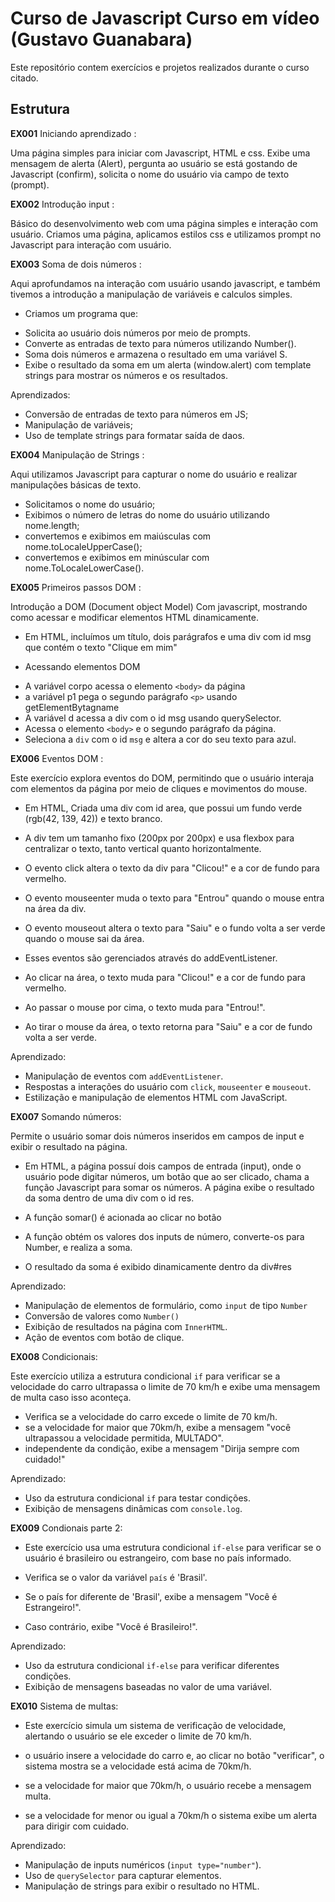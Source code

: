 # Curso de Javascript Curso em vídeo (Gustavo Guanabara)
Este repositório contem exercícios e projetos realizados durante o curso citado.

## Estrutura 
**EX001** Iniciando aprendizado : 

Uma página simples para iniciar com Javascript, HTML e css. Exibe uma mensagem de alerta (Alert), pergunta ao usuário se está gostando de Javascript (confirm), solicita o nome do usuário via campo de texto (prompt).

**EX002** Introdução input : 

Básico do desenvolvimento web com uma página simples e interação com usuário. Criamos uma página, aplicamos estilos css e utilizamos prompt no Javascript para interação com usuário.

**EX003** Soma de dois números : 

Aqui aprofundamos na interação com usuário usando javascript, e também tivemos a introdução a manipulação de variáveis e calculos simples.
* Criamos um programa que: 
- Solicita ao usuário dois números por meio de prompts.
- Converte as entradas de texto para números utilizando Number().
- Soma dois números e armazena o resultado em uma variável S.
- Exibe o resultado da soma em um alerta (window.alert) com template strings para mostrar os números e os resultados.

Aprendizados: 
- Conversão de entradas de texto para números em JS;
- Manipulação de variáveis;
- Uso de template strings para formatar saída de daos.

**EX004** Manipulação de Strings :

  Aqui utilizamos Javascript para capturar o nome do usuário e realizar manipulações básicas de texto.
- Solicitamos o nome do usuário;
- Exibimos o número de letras do nome do usuário utilizando nome.length;
- convertemos e exibimos em maiúsculas com nome.toLocaleUpperCase();
- convertemos e exibimos em minúscular com nome.ToLocaleLowerCase().

**EX005** Primeiros passos DOM : 

Introdução a DOM (Document object Model) Com javascript, mostrando como acessar e modificar elementos HTML dinamicamente.
- Em HTML, incluímos um título, dois parágrafos e uma div com id msg que contém o texto "Clique em mim"

* Acessando elementos DOM
- A variável corpo acessa o elemento `<body>` da página
- a variável p1 pega o segundo parágrafo `<p>` usando getElementBytagname
- A variável d acessa a div com o id msg usando querySelector.
- Acessa o elemento `<body>` e o segundo parágrafo da página.
- Seleciona a `div` com o id `msg` e altera a cor do seu texto para azul.

**EX006** Eventos DOM :

 Este exercício explora eventos do DOM, permitindo que o usuário interaja com elementos da página por meio de cliques e movimentos do mouse. 

- Em HTML, Criada uma div com id area, que possui um fundo verde (rgb(42, 139, 42)) e texto branco.
- A div tem um tamanho fixo (200px por 200px) e usa flexbox para centralizar o texto, tanto vertical quanto horizontalmente.

- O evento click altera o texto da div para "Clicou!" e a cor de fundo para vermelho.
- O evento mouseenter muda o texto para "Entrou" quando o mouse entra na área da div.
- O evento mouseout altera o texto para "Saiu" e o fundo volta a ser verde quando o mouse sai da área.
- Esses eventos são gerenciados através do addEventListener.

- Ao clicar na área, o texto muda para "Clicou!" e a cor de fundo para vermelho.
- Ao passar o mouse por cima, o texto muda para "Entrou!".
- Ao tirar o mouse da área, o texto retorna para "Saiu" e a cor de fundo volta a ser verde.

Aprendizado:
- Manipulação de eventos com `addEventListener`.
- Respostas a interações do usuário com `click`, `mouseenter` e `mouseout`.
- Estilização e manipulação de elementos HTML com JavaScript.


**EX007** Somando números: 

Permite o usuário somar dois números inseridos em campos de input e exibir o resultado na página.

- Em HTML, a página possuí dois campos de entrada (input), onde o usuário pode digitar números, um botão que ao ser clicado, chama a função Javascript para somar os números. A página exibe o resultado da soma dentro de uma div com o id res.

- A função somar() é acionada ao clicar no botão
- A função obtém os valores dos inputs de número, converte-os para Number, e realiza a soma. 
- O resultado da soma é exibido dinamicamente dentro da div#res

Aprendizado: 
- Manipulação de elementos de formulário, como `input` de tipo `Number`
- Conversão de valores como `Number()`
- Exibição de resultados na página com `InnerHTML`.
- Ação de eventos com botão de clique.


**EX008** Condicionais: 

Este exercício utiliza a estrutura condicional `if` para verificar se a velocidade do carro ultrapassa o limite de 70 km/h e exibe uma mensagem de multa caso isso aconteça.

- Verifica se a velocidade do carro excede o limite de 70 km/h.
- se a velocidade for maior que 70km/h, exibe a mensagem "você ultrapassou a velocidade permitida, MULTADO".
- independente da condição, exibe a mensagem "Dirija sempre com cuidado!"

Aprendizado: 
- Uso da estrutura condicional `if` para testar condições.
- Exibição de mensagens dinâmicas com `console.log`.

**EX009** Condionais parte 2:

- Este exercício usa uma estrutura condicional `if-else` para verificar se o usuário é brasileiro ou estrangeiro, com base no país informado. 

- Verifica se o valor da variável `país` é 'Brasil'.
- Se o país for diferente de 'Brasil', exibe a mensagem "Você é Estrangeiro!".
- Caso contrário, exibe "Você é Brasileiro!".

Aprendizado:

- Uso da estrutura condicional `if-else` para verificar diferentes condições.
- Exibição de mensagens baseadas no valor de uma variável.

**EX010**   Sistema de multas:

- Este exercício simula um sistema de verificação de velocidade, alertando o usuário se ele exceder o limite de 70 km/h.

- o usuário insere a velocidade do carro e, ao clicar no botão "verificar", o sistema mostra se a velocidade está acima de 70km/h.

- se a velocidade for maior que 70km/h, o usuário recebe a mensagem multa.
- se a velocidade for menor ou igual a 70km/h o sistema exibe um alerta para dirigir com cuidado.

Aprendizado:
- Manipulação de inputs numéricos (`input type="number"`).
- Uso de `querySelector` para capturar elementos.
- Manipulação de strings para exibir o resultado no HTML.